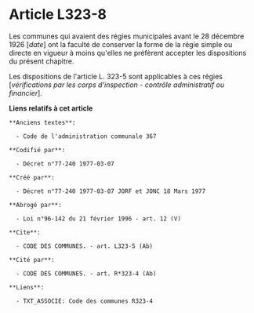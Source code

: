 # Article L323-8

Les communes qui avaient des régies municipales avant le 28 décembre 1926 [*date*] ont la faculté de conserver la forme de la
régie simple ou directe en vigueur à moins qu'elles ne préfèrent accepter les dispositions du présent chapitre.

Les dispositions de l'article L. 323-5 sont applicables à ces régies [*vérifications par les corps d'inspection - contrôle
administratif ou financier*].

**Liens relatifs à cet article**

	**Anciens textes**:

	  - Code de l'administration communale 367

	**Codifié par**:

	  - Décret n°77-240 1977-03-07

	**Créé par**:

	  - Décret n°77-240 1977-03-07 JORF et JONC 18 Mars 1977

	**Abrogé par**:

	  - Loi n°96-142 du 21 février 1996 - art. 12 (V)

	**Cite**:

	  - CODE DES COMMUNES. - art. L323-5 (Ab)

	**Cité par**:

	  - CODE DES COMMUNES. - art. R*323-4 (Ab)

	**Liens**:

	  - TXT_ASSOCIE: Code des communes R323-4
